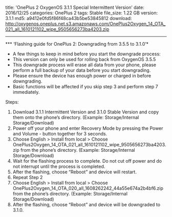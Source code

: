title: 'OnePlus 2 OxygenOS 3.1.1 Special Intermittent Version’
date: 2016/12/25
categories: OnePlus 2
tags: Stable
file_size: 1.22 GB
version: 3.1.1
md5: a9412e0fd5f86f48ca43b5be53845812
download: http://oxygenos.oneplus.net.s3.amazonaws.com/OnePlus2Oxygen_14_OTA_021_all_1610121102_wipe_9505656273ba4203.zip

---
*** ‘Flashing guide for OnePlus 2: Downgrading from 3.5.5 to 3.1.0’*

* A few things to keep in mind before you start the downgrade process:
* This version can only be used for rolling back from OxygenOS 3.5.5 * This downgrade process will erase all data from your phone, please perform a full backup of your data before you start downgrading.* Please ensure the device has enough power or charged in before downgrading.* Basic functions will be affected if you skip step 3 and perform step 7 immediately.Steps:1) Download 3.1.1 Intermittent Version and 3.1.0 Stable Version and copy them onto the phone’s directory. (Example: Storage/Internal Storage/Download)2) Power off your phone and enter Recovery Mode by pressing the Power and Volume - button together for 3 seconds.3) Choose English > Install from local > Choose OnePlus2Oxygen_14_OTA_021_all_1610121102_wipe_9505656273ba4203.zip from the phone’s directory. (Example: Storage/Internal Storage/Download)4) Wait for the flashing process to complete. Do not cut off power and do not interrupt until the process is completed.5) After the flashing, choose “Reboot” and device will restart.6) Repeat Step 27) Choose English > Install from local > Choose OnePlus2Oxygen_14_OTA_020_all_1608262242_44a55e674a2b4bf6.zip from the phone’s directory. (Example: Storage/Internal Storage/Download)8) After the flashing, choose “Reboot” and device will be downgraded to 3.1.0.